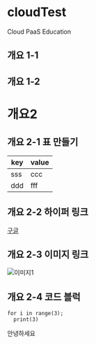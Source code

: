 # cloudTest
Cloud PaaS Education

## 개요  1-1

## 개요 1-2

# 개요2

## 개요 2-1 표 만들기
 
 key | value
 --- | ---
 sss | ccc
 ddd | fff
 
## 개요 2-2 하이퍼 링크
[구글](www.google.com"구글")

## 개요 2-3 이미지 링크
![이미지1](https://www.google.com/url?sa=i&url=https%3A%2F%2Fwww.sauru.so%2Fblog%2Fgetting-started-with-docker%2F&psig=AOvVaw3icgm9iNpa1fjmHf-8Y4Cj&ust=1588118593036000&source=images&cd=vfe&ved=0CAIQjRxqFwoTCNDnxJPpiekCFQAAAAAdAAAAABAD)

## 개요 2-4 코드 블럭
```
for i in range(3);
  print(3)
```

안녕하세요

